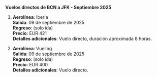 **Vuelos directos de BCN a JFK - Septiembre 2025**

1. **Aerolínea**: Iberia  
   **Salida**: 09 de septiembre de 2025  
   **Regreso**: (solo ida)  
   **Precio**: EUR 421  
   **Detalles adicionales**: Vuelo directo, duración aproximada 8 horas.  

2. **Aerolínea**: Vueling  
   **Salida**: 09 de septiembre de 2025  
   **Regreso**: (solo ida)  
   **Precio**: EUR 400  
   **Detalles adicionales**: Vuelo directo.  
